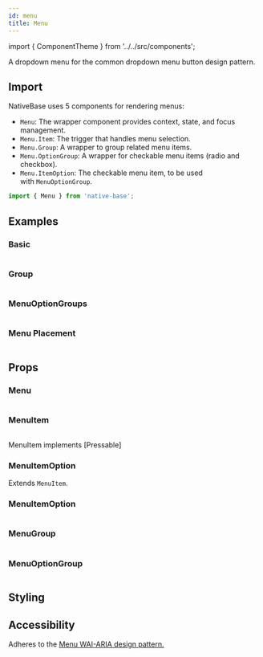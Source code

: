 ```yaml
---
id: menu
title: Menu
---
```


import { ComponentTheme } from '../../src/components';

A dropdown menu for the common dropdown menu button design pattern.

## Import

NativeBase uses 5 components for rendering menus:

- `Menu`: The wrapper component provides context, state, and focus management.
- `Menu.Item`: The trigger that handles menu selection.
- `Menu.Group`: A wrapper to group related menu items.
- `Menu.OptionGroup`: A wrapper for checkable menu items (radio and checkbox).
- `Menu.ItemOption`: The checkable menu item, to be used with `MenuOptionGroup`.

```jsx
import { Menu } from 'native-base';
```

## Examples

### Basic

```ComponentSnackPlayer path=components,composites,Menu,Basic.tsx

```

### Group

```ComponentSnackPlayer path=components,composites,Menu,Group.tsx

```

### MenuOptionGroups

```ComponentSnackPlayer path=components,composites,Menu,MenuOptionsGroup.tsx

```

### Menu Placement

```ComponentSnackPlayer path=components,composites,Menu,MenuPositions.tsx

```

## Props

### Menu

```ComponentPropTable path=composites,Menu,Menu.tsx

```

### MenuItem

```ComponentPropTable path=composites,Menu,MenuItem.tsx

```

MenuItem implements [Pressable]

### MenuItemOption

Extends `MenuItem`.

### MenuItemOption

```ComponentPropTable path=composites,Menu,MenuItemOption.tsx

```

### MenuGroup

```ComponentPropTable path=composites,Menu,MenuGroup.tsx

```

### MenuOptionGroup

```ComponentPropTable path=composites,Menu,MenuOptionGroup.tsx

```

## Styling

<ComponentTheme name="menu" />

## Accessibility

Adheres to the [Menu WAI-ARIA design pattern.](https://www.w3.org/WAI/ARIA/apg/#menu)
